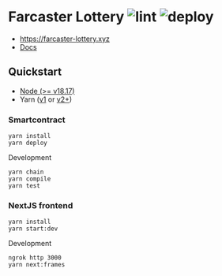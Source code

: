 # Farcaster Lottery ![lint](https://github.com/ZK-solidity-army/farcaster_lottery/actions/workflows/lint.yaml/badge.svg) ![deploy](https://github.com/ZK-solidity-army/farcaster_lottery/actions/workflows/deploy.yaml/badge.svg)

- https://farcaster-lottery.xyz
- [Docs](https://farcaster-lottery.gitbook.io/docs)

## Quickstart

- [Node (>= v18.17)](https://nodejs.org/en/download/)
- Yarn ([v1](https://classic.yarnpkg.com/en/docs/install/) or [v2+](https://yarnpkg.com/getting-started/install))


### Smartcontract

```
yarn install
yarn deploy
```

Development
```
yarn chain
yarn compile
yarn test
```

### NextJS frontend

```
yarn install
yarn start:dev
```

Development
```
ngrok http 3000
yarn next:frames
```

